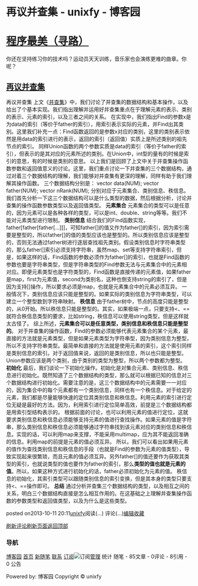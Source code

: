 
# 再议并查集 - unixfy - 博客园
# [程序最美（寻路）](https://www.cnblogs.com/unixfy/)
你还在坚持练习你的技术吗？运动员天天训练，音乐家也会演练更难的曲章。你呢？
## [再议并查集](https://www.cnblogs.com/unixfy/p/3364102.html)
再议并查集
上文《[并查集](http://www.cnblogs.com/unixfy/p/3363763.html)》中，我们讨论了并查集的数据结构和基本操作，以及给出了个基本实现。我们指出理解并运用好并查集重点在于理解元素的表示、类别的表示、元素的索引，以及三者之间的关系。
在实现中，我们指出Find的参数x是为data的索引（等价于father的索引），用索引表示实际的元素，并Find出其类别。这里我们补充一点：Find函数返回的是参数x对应的类别，这里的类别表示依然是用data的索引进行的表示，返回的索引（返回值）实质上是所述类别的祖先节点的索引。
同样Union函数的两个参数实质是data的索引（等价于father的索引），但表示的是其对应的元素所述的类别。在Union中，int型的量有的时候是索引的意思，有的时候是类别的意思。
以上我们是回顾了上文中关于并查集操作函数参数和返回值意义的讨论。这里，我们重点讨论一下并查集的三个数据结构，通过对着三个数据结构的理解，我们能够对并查集有更深的理解，同样有助于我们理解其操作函数。
三个数据结构分别是：
vector<int> data(NUM);
vector<int> father(NUM);
vector<int> nRank(NUM);
分别对应于元素集合、类别信息、秩信息。我们首先分析一下这三个数据结构可以是什么类型的数据，然后根据分析，讨论并查集的操作函数参数类型以及返回值类型。
**元素集合**
元素集合的类型可以是任意的，因为元素可以是各种各样的类型，可以是int、double、string等等。我们不能对元素类型进行限制。
**类别信息**
结合我们的Find函数实现，father[father[father[…]]]，可知father[]的值又作为father[]的索引，因为索引需要是整型的，所以father[]的值的类型应该也是整型的。所以类别信息应该是整型的，否则无法通过father树进行逐层查找祖先类别。假设类别信息时字符串类型的，那么father[]索引必须支持字符串，虽然map、set等支持字符串索引，但是，如果这样的话，Find函数的参数必须作为father[]的索引，也就是Find函数的参数也要是字符串类型，但是字符串类型的Find参数无法与元素集合中的元素相对应。即便元素类型也是字符类型的，Find函数是直接传递的元素值，如果father是map，first为元素值，second为类别名，这种也倒支持string的索引了，但是因为支持[]操作，所以要求必须是map，也就是元素集合中的元素必须互异。
一般情况下，类别信息应该只能是整型的。如果实际的类别信息为字符串类型，可以建立一个整型数到字符串映射。
**秩信息**
由于father树中，节点的高度只能是整型的，从0开始。所以秩信息只能是整型的。其实，如果极端一点，只要支持<、==就符合秩信息类型的要求，比如string，秩信息可以使用string类型，但是这样就太古怪了。
综上所述，**元素集合可以是任意类型，类别信息和秩信息只能是整型的**。
对于并查集的操作函数，Find的参数必须能够代表元素集合的某个元素，最直接的方法就是元素类型，但是如果元素类型为字符串型，因为类别信息为整型，所以不支持字符串类型。最简单和直接的方法就是使用元素的索引，这个索引同样是类别信息的索引。对于返回值来说，返回的是类别信息，所以也只能是整型。Union参数应该是两个类别，由于类别的类型为整型，所以两个参数都为整型。
**初始化**
最后，我们谈论一下初始化操作。初始化是对集合元素、类别信息、秩信息进行初始化。既然知道了三个数据结构的类型，那么就可以根据已知的信息对三个数据结构进行初始化。需要注意的是，这三个数据结构中的元素需要一一对应的，因为集合中的每个元素都有一个类别信息，同样也有一个秩信息。对于给定的元素，我们都是尽量能够快速的定位其类别信息和秩信息。利用元素的索引进行定位无疑是最好的方法。因为，利用索引进行定位简单高效，前提是三个数据结构都是用索引型结构表示的。
根据前面的讨论，也可以利用元素的值进行定位，这就要求类别信息和秩信息必须能够支持元素的值进行查找操作。如果元素的值是字符串，那么类别信息和秩信息必须能够通过字符串找到该元素对应的类别信息和秩信息。实现的话，可以利用map来支撑，不能采用multimap，应为其不能返回准确的信息。利用map的前提是元素的值必须互异。
所以，我们可以看出如果用元素的值作为查找类别信息和秩信息的手段（也就是Find的参数为元素的值类型），导致实现起来很繁琐，而且元素的值必须互异。另外father[]的值还要作为获取其类型的索引，也就说类型的值也要作为father的索引，那么**类型的值也就是元素的值**。所以，如果这种方式进行初始化的话，father必须初始化为元素的值。
秩信息的初始化，其索引类型可以跟随类别信息的索引变换，但是其本身的类型只要支持<、==操作即可。
**总结**
通过分析并查集三个数据结构的类型，以及相互之间的关系，明白三个数据结构直接是怎么相互作用的。在这基础之上理解并查集操作函数的参数类型和返回值类型，以及为什么是这些类型。




posted on2013-10-11 20:11[unixfy](https://www.cnblogs.com/unixfy/)阅读(...) 评论(...)[编辑](https://i.cnblogs.com/EditPosts.aspx?postid=3364102)[收藏](#)


[刷新评论](javascript:void(0);)[刷新页面](#)[返回顶部](#top)







### 导航
[博客园](https://www.cnblogs.com/)
[首页](https://www.cnblogs.com/unixfy/)
[新随笔](https://i.cnblogs.com/EditPosts.aspx?opt=1)
[联系](https://msg.cnblogs.com/send/unixfy)
[订阅](https://www.cnblogs.com/unixfy/rss)![订阅](//www.cnblogs.com/images/xml.gif)[管理](https://i.cnblogs.com/)
统计
随笔 - 85文章 - 0评论 - 8引用 - 0
公告

Powered by:
博客园
Copyright © unixfy

